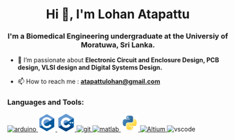 
<h1 align="center">Hi 👋, I'm Lohan Atapattu</h1>
<h3 align="center">I'm a Biomedical Engineering undergraduate at the Universiy of Moratuwa, Sri Lanka.</h3>

- 🔭 I’m passionate about **Electronic Circuit and Enclosure Design, PCB design, VLSI design and Digital Systems Design.**

- 📫 How to reach me : **atapattulohan@gmail.com**

<!--<h3 align="left">Connect with me:</h3> -->
<p align="left">
</p>

<h3 align="left">Languages and Tools:</h3>
<p align="left"> <a href="https://www.arduino.cc/" target="_blank" rel="noreferrer"> <img src="https://cdn.worldvectorlogo.com/logos/arduino-1.svg" alt="arduino" width="40" height="40"/> </a> <a href="https://www.cprogramming.com/" target="_blank" rel="noreferrer"> <img src="https://raw.githubusercontent.com/devicons/devicon/master/icons/c/c-original.svg" alt="c" width="40" height="40"/> </a> <a href="https://www.w3schools.com/cpp/" target="_blank" rel="noreferrer"> <img src="https://raw.githubusercontent.com/devicons/devicon/master/icons/cplusplus/cplusplus-original.svg" alt="cplusplus" width="40" height="40"/> </a> <a href="https://git-scm.com/" target="_blank" rel="noreferrer"> <img src="https://www.vectorlogo.zone/logos/git-scm/git-scm-icon.svg" alt="git" width="40" height="40"/> </a> <a href="https://www.mathworks.com/" target="_blank" rel="noreferrer"> <img src="https://upload.wikimedia.org/wikipedia/commons/2/21/Matlab_Logo.png" alt="matlab" width="40" height="40"/> </a> <a href="https://www.python.org" target="_blank" rel="noreferrer"> <img src="https://raw.githubusercontent.com/devicons/devicon/master/icons/python/python-original.svg" alt="python" width="40" height="40"/> </a> <a href="https://www.altium.com/altium-designer" target="_blank" rel="noreferrer"> <img src="https://upload.wikimedia.org/wikipedia/commons/e/ea/Altium_Designer_Logo.png" alt="Altium" width="40" height="40"/> </a> <img src="https://cdn.jsdelivr.net/gh/devicons/devicon/icons/vscode/vscode-original.svg" alt="vscode" width="40" height="40"/> </p>




<!--<p>&nbsp;<img align="center" src="https://github-readme-stats.vercel.app/api?username=lohanatapattu&show_icons=true&theme=highcontrast&locale=en" alt="lohanatapattu" /></p>

<p><img align="center" src="https://github-readme-streak-stats.herokuapp.com/?user=lohanatapattu&theme=highcontrast" alt="lohanatapattu" /></p>

<p><img align="left" src="https://github-readme-stats.vercel.app/api/top-langs?username=lohanatapattu&show_icons=true&theme=highcontrast&locale=en&layout=compact" alt="lohanatapattu" /></p> -->



